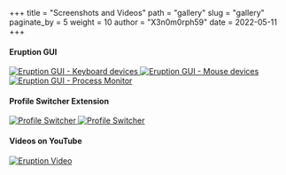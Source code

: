 +++
title = "Screenshots and Videos"
path = "gallery"
slug = "gallery"
paginate_by = 5
weight = 10
author = "X3n0m0rph59"
date = 2022-05-11
+++

<div class="pswp-gallery pswp-gallery--single-column" id="my-gallery">
  <h4>Eruption GUI</h4>

  <a href="/img/screenshot-01.png"
    data-pswp-width="1492"
    data-pswp-height="881"
    target="_blank">
    <img src="/img/screenshot-01.png" alt="Eruption GUI - Keyboard devices" />
  </a>
  <a href="/img/screenshot-02.png"
    data-pswp-width="1492"
    data-pswp-height="881"
    target="_blank">
    <img src="/img/screenshot-02.png" alt="Eruption GUI - Mouse devices" />
  </a>
 <a href="/img/screenshot-03.png"
    data-pswp-width="1492"
    data-pswp-height="881"
    target="_blank">
    <img src="/img/screenshot-03.png" alt="Eruption GUI - Process Monitor" />
  </a>

  <h4>Profile Switcher Extension</h4>
  
  <a href="/img/screenshot-profile-switcher-01.jpg"
    data-pswp-width="353"
    data-pswp-height="546"
    target="_blank">
    <img src="/img/screenshot-profile-switcher-01.jpg" alt="Profile Switcher" />
  </a>
  <a href="/img/screenshot-profile-switcher-02.jpg"
    data-pswp-width="435"
    data-pswp-height="1080"
    target="_blank">
    <img src="/img/screenshot-profile-switcher-02.jpg" alt="Profile Switcher" />
  </a>
  </div>
</div>

<div class="spacer-xs"></div>

#### Videos on YouTube

[![Eruption Video](https://img.youtube.com/vi/ig_71zg14nQ/0.jpg)](https://www.youtube.com/watch?v=ig_71zg14nQ)


<script type="module">
import Lightbox from '/js/photoswipe/photoswipe-lightbox.esm.min.js';
const lightbox = new Lightbox({
  gallery: '#my-gallery',
  children: 'a',
  pswpModule: () => import('/js/photoswipe/photoswipe.esm.min.js')
});
lightbox.init();
</script>

<link rel="stylesheet" href="/css/photoswipe.css">

